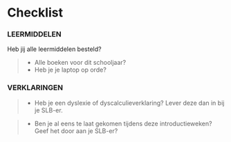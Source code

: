 # Checklist

### LEERMIDDELEN

Heb jij alle leermiddelen besteld? 

> - Alle boeken voor dit schooljaar?
> - Heb je je laptop op orde?

### VERKLARINGEN

> - Heb je een dyslexie of dyscalculieverklaring? Lever deze dan in bij je SLB-er.

> - Ben je al eens te laat gekomen tijdens deze introductieweken? Geef het door aan je SLB-er? 
